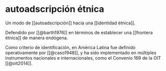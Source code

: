 # autoadscripción étnica
Un modo de [[autoadscripción]] hacia una [[identidad étnica]].

Defendido por [[@barth1976]] en términos de establecer una [[frontera étnica]] de manera endógena.

Como criterio de identificación, en América Latina fue definido operativamente por [[@caso1948]], y ha sido implementado en múltiples instrumentos nacionales e internacionales, como el Convenio 169 de la OIT [[@oit2014]].
